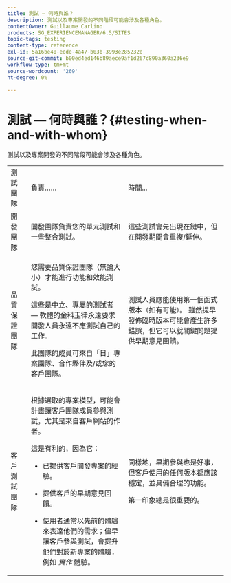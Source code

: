 ```yaml
---
title: 測試 — 何時與誰？
description: 測試以及專案開發的不同階段可能會涉及各種角色。
contentOwner: Guillaume Carlino
products: SG_EXPERIENCEMANAGER/6.5/SITES
topic-tags: testing
content-type: reference
exl-id: 5a16be40-eede-4a47-b03b-3993e285232e
source-git-commit: b00ed4ed146b89aece9af1d267c890a360a236e9
workflow-type: tm+mt
source-wordcount: '269'
ht-degree: 0%

---
```


# 測試 — 何時與誰？{#testing-when-and-with-whom}

測試以及專案開發的不同階段可能會涉及各種角色。

<table>
 <tbody>
  <tr>
   <td>測試團隊</td>
   <td>負責…… </td>
   <td>時間...</td>
  </tr>
  <tr>
   <td>開發團隊</td>
   <td>開發團隊負責您的單元測試和一些整合測試。</td>
   <td>這些測試會先出現在鏈中，但在開發期間會重複/延伸。</td>
  </tr>
  <tr>
   <td>品質保證團隊</td>
   <td><p>您需要品質保證團隊（無論大小）才能進行功能和效能測試。</p> <p>這些是中立、專屬的測試者 — 軟體的金科玉律永遠要求開發人員永遠不應測試自己的工作。</p> <p>此團隊的成員可來自「日」專案團隊、合作夥伴及/或您的客戶團隊。</p> </td>
   <td><p>測試人員應能使用第一個函式版本（如有可能）。 雖然提早發佈臨時版本可能會產生許多錯誤，但它可以就關鍵問題提供早期意見回饋。</p> </td>
  </tr>
  <tr>
   <td>客戶測試團隊</td>
   <td><p>根據選取的專案模型，可能會計畫讓客戶團隊成員參與測試，尤其是來自客戶網站的作者。</p> <p>這是有利的，因為它：</p>
    <ul>
     <li><p>已提供客戶開發專案的經驗。</p> </li>
     <li><p>提供客戶的早期意見回饋。</p> </li>
     <li><p>使用者通常以先前的體驗來表達他們的需求；儘早讓客戶參與測試，會提升他們對於新專案的體驗，例如 <i>實作</i> 體驗。</p> </li>
    </ul> </td>
   <td><p>同樣地，早期參與也是好事，但客戶使用的任何版本都應該穩定，並具備合理的功能。</p> <p>第一印象總是很重要的。</p> </td>
  </tr>
 </tbody>
</table>

